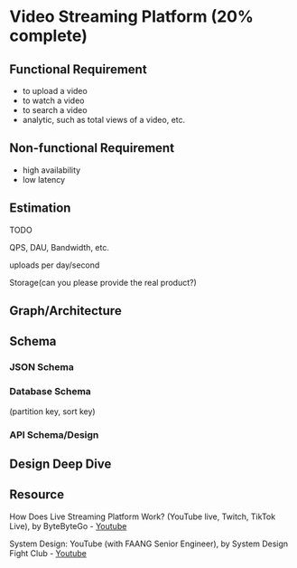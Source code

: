 # Video Streaming Platform (20% complete)

## Functional Requirement

- to upload a video
- to watch a video
- to search a video
- analytic, such as total views of a video, etc.

## Non-functional Requirement

- high availability
- low latency

## Estimation

TODO

QPS, DAU, Bandwidth, etc.

uploads per day/second

Storage(can you please provide the real product?)

## Graph/Architecture

## Schema

### JSON Schema

### Database Schema

(partition key, sort key)

### API Schema/Design

## Design Deep Dive

## Resource

How Does Live Streaming Platform Work? (YouTube live, Twitch, TikTok Live), by ByteByteGo - [Youtube](https://youtu.be/7AMRfNKwuYo?si=GvhzTwLWliK8_sf3)

System Design: YouTube (with FAANG Senior Engineer), by System Design Fight Club - [Youtube](https://youtu.be/ghYbFgeqXa0?si=hq1asxAhmZVqDhSh)
